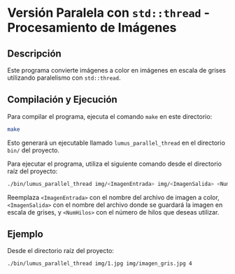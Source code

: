 # Versión Paralela con `std::thread` - Procesamiento de Imágenes

## Descripción

Este programa convierte imágenes a color en imágenes en escala de grises utilizando paralelismo con `std::thread`.

## Compilación y Ejecución

Para compilar el programa, ejecuta el comando `make` en este directorio:

```bash
make
```

Esto generará un ejecutable llamado `lumus_parallel_thread` en el directorio `bin/` del proyecto.

Para ejecutar el programa, utiliza el siguiente comando desde el directorio raíz del proyecto:

```bash
./bin/lumus_parallel_thread img/<ImagenEntrada> img/<ImagenSalida> <NumHilos>
```

Reemplaza `<ImagenEntrada>` con el nombre del archivo de imagen a color, `<ImagenSalida>` con el nombre del archivo donde se guardará la imagen en escala de grises, y `<NumHilos>` con el número de hilos que deseas utilizar.

## Ejemplo

Desde el directorio raíz del proyecto:

```bash
./bin/lumus_parallel_thread img/1.jpg img/imagen_gris.jpg 4
```
